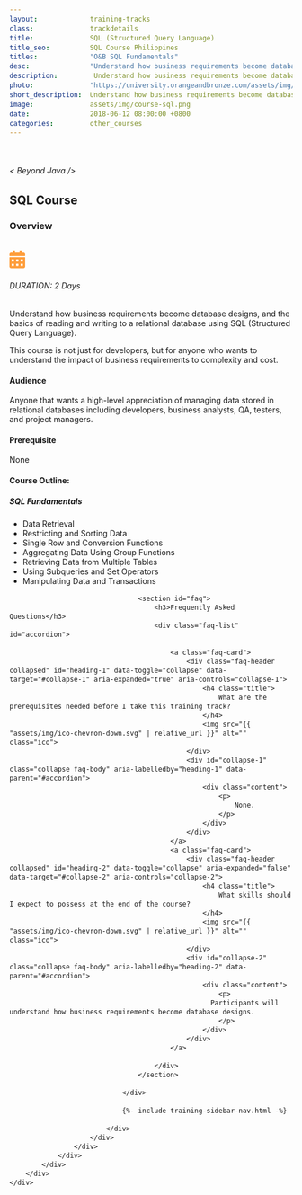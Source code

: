 ```yaml
---
layout:             training-tracks
class:              trackdetails
title:              SQL (Structured Query Language)
title_seo:          SQL Course Philippines
titles:             "O&B SQL Fundamentals"
desc:               "Understand how business requirements become database designs, and the basics of reading and writing to a relational database using SQL."
description:         Understand how business requirements become database designs, and the basics of reading and writing to a relational database using SQL.
photo:              "https://university.orangeandbronze.com/assets/img/SQLFundamentals-FBLinkPostPhotos.png"
short_description:  Understand how business requirements become database designs, and the basics of reading and writing to a relational database using SQL.
image:              assets/img/course-sql.png
date:               2018-06-12 08:00:00 +0800
categories:         other_courses
---
```

<div class="section-content">
        <div class="container-fluid auto-1110">
            <div class="row">
                <div class="col">
                    <div class="panel-content">
                        <div class="title-section">
                            <img src="{{ "assets/img/title-software.png" | relative_url }}" alt="">
                            <div class="title">
                                <h6>
                                    < Beyond Java />
                                </h6>
                                <h2>SQL Course</h2>
                            </div>
                        </div>
                        <div class="row" data-sticky-container>
                            <div class="track-panel">
                                <div class="track-content">
                                    <section id="overview">
                                        <h3>Overview</h3>
                                        <img class="mb30 img-fluid" src="{{ "assets/img/SQLFundamentals-cover.png" | relative_url }}" alt="">
                                        <div class="track-details">
                                        <div class="details mr40">
                                            <img src="/assets/img/ico-calendar.svg" alt="">
                                            <h6>DURATION: 2 Days</h6>
                                        </div>
                                    </div>
                                        <p>
                                            Understand how business requirements become database designs, and the basics of reading and writing to a relational database using SQL (Structured Query Language).
                                        </p>
                                        <p>
                                            This course is not just for developers, but for anyone who wants to understand the impact of business requirements to complexity and cost.
                                        </p>
                                        <h4>
                                            Audience
                                        </h4>
                                        <p>
                                            Anyone that wants a high-level appreciation of managing data stored in relational databases including developers, business analysts, QA, testers, and project managers.
                                        </p>
                                        <h4>
                                            Prerequisite
                                        </h4>
                                        <p>
                                            None
                                        </p>
                                    </section>
                                    <section id="topic-outline">
                                        <h4>
                                            Course Outline:
                                        </h4>
                                        <h5 class="course-title">SQL Fundamentals</h5>
                                        <ul class="course-outline">
                                            <li>Data Retrieval</li>
                                            <li>Restricting and Sorting Data</li>
                                            <li>Single Row and Conversion Functions</li>
                                            <li>Aggregating Data Using Group Functions</li>
                                            <li>Retrieving Data from Multiple Tables</li>
                                            <li>Using Subqueries and Set Operators</li>
                                            <li>Manipulating Data and Transactions</li>
                                        </ul>
                                    </section>

                                    <section id="faq">
                                        <h3>Frequently Asked Questions</h3>
                                        <div class="faq-list" id="accordion">

                                            <a class="faq-card">
                                                <div class="faq-header collapsed" id="heading-1" data-toggle="collapse" data-target="#collapse-1" aria-expanded="true" aria-controls="collapse-1">
                                                    <h4 class="title">
                                                        What are the prerequisites needed before I take this training track?
                                                    </h4>
                                                    <img src="{{ "assets/img/ico-chevron-down.svg" | relative_url }}" alt="" class="ico">
                                                </div>
                                                <div id="collapse-1" class="collapse faq-body" aria-labelledby="heading-1" data-parent="#accordion">
                                                    <div class="content">
                                                        <p>
                                                            None.
                                                        </p>
                                                    </div>
                                                </div>
                                            </a>
                                            <a class="faq-card">
                                                <div class="faq-header collapsed" id="heading-2" data-toggle="collapse" aria-expanded="false" data-target="#collapse-2" aria-controls="collapse-2">
                                                    <h4 class="title">
                                                        What skills should I expect to possess at the end of the course?
                                                    </h4>
                                                    <img src="{{ "assets/img/ico-chevron-down.svg" | relative_url }}" alt="" class="ico">
                                                </div>
                                                <div id="collapse-2" class="collapse faq-body" aria-labelledby="heading-2" data-parent="#accordion">
                                                    <div class="content">
                                                        <p>
                                                      Participants will understand how business requirements become database designs.
                                                        </p>
                                                    </div>
                                                </div>
                                            </a>

                                        </div>
                                    </section>

                                </div>

                                {%- include training-sidebar-nav.html -%}

                            </div>
                        </div>
                    </div>
                </div>
            </div>
        </div>
    </div>
